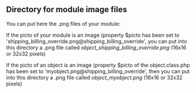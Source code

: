 
Directory for module image files
--------------------------------

You can put here the .png files of your module:


If the picto of your module is an image (property $picto has been set to 'shipping_billing_override.png@shipping_billing_override', you can put into this
directory a .png file called *object_shipping_billing_override.png* (16x16 or 32x32 pixels)


If the picto of an object is an image (property $picto of the object.class.php has been set to 'myobject.png@shipping_billing_override', then you can put into this
directory a .png file called *object_myobject.png* (16x16 or 32x32 pixels)

